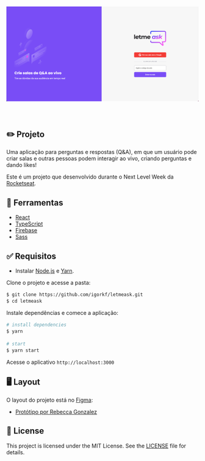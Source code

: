 <h1 align="center">
    <img alt="Letmeask" title="Letmeask" src="index.png" />
</h1>

<br>

## ✏️ Projeto

Uma aplicação para perguntas e respostas (Q&A), em que um usuário pode criar salas e outras pessoas podem interagir ao vivo, criando perguntas e dando likes!    
    
Este é um projeto que desenvolvido durante o Next Level Week da [Rocketseat](https://rocketseat.com.br/).

## 🔧 Ferramentas

- [React](https://reactjs.org)
- [TypeScript](https://www.typescriptlang.org/)
- [Firebase](https://firebase.google.com/)
- [Sass](https://sass-lang.com/)

## ✅ Requisitos

- Instalar [Node.js](https://nodejs.org/en/download/) e [Yarn](https://yarnpkg.com/).

Clone o projeto e acesse a pasta:  
```bash
$ git clone https://github.com/igorkf/letmeask.git
$ cd letmeask
```

Instale dependências e comece a aplicação:
```bash
# install dependencies
$ yarn

# start
$ yarn start
```
Acesse o aplicativo `http://localhost:3000`

## 🖥️ Layout

O layout do projeto está no [Figma](http://figma.com/):

- [Protótipo por Rebecca Gonzalez](https://www.figma.com/file/rgNLDQE5dlwJriJTB8tn11/Letmeask) 

## 📝 License

This project is licensed under the MIT License. See the [LICENSE](LICENSE) file for details.
